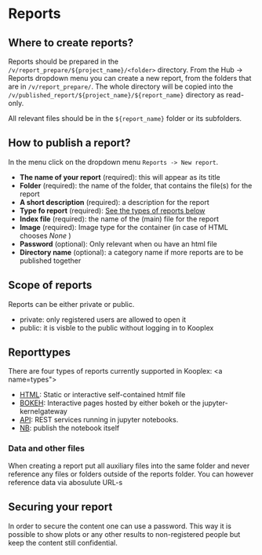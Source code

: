 Reports
=========

## Where to create reports?
Reports should be prepared in the `/v/report_prepare/${project_name}/<folder>` directory. From the Hub -> Reports dropdown menu you can create a new report, from the folders that are in `/v/report_prepare/`. 
The whole directory will be copied into the `/v/published_report/${project_name}/${report_name}` directory as read-only. 

All relevant files should be in the `${report_name}` folder or its subfolders.

## How to publish a report?
In the menu click on the dropdown menu `Reports -> New report`.
 * **The name of your report** (required): this will appear as its title
 * **Folder** (required): the name of the folder, that contains the file(s) for the report
 * **A short description** (required): a description for the report
 * **Type fo report** (required): [See the types of reports below](#types)
 * **Index file** (required): the name of the (main) file for the report
 * **Image** (required): Image type for the container (in case of HTML chooses *None* )
 * **Password** (optional): Only relevant when ou have an html file 
 * **Directory name** (optional): a category name if more reports are to be published together
 
## Scope of reports
Reports can be either private or public.

 * private: only registered users are allowed to open it
 * public: it is visble to the public without logging in to Kooplex

## Reporttypes

There are four types of reports currently supported in Kooplex:
<a name=types"></a>
 * [HTML](html.md): Static or interactive self-contained htmlf file 
 * [BOKEH](bokeh.md): Interactive pages hosted by either bokeh or the jupyter-kernelgateway
 * [API](API.md): REST services running in jupyter notebooks.
 * [NB](notebook.md): publish the notebook itself


### Data and other files
When creating a report put all auxiliary files into the same folder and never reference any files or folders outside of the reports folder. You can however reference data via abosulute URL-s

## Securing your report
In order to secure the content one can use a password. This way it is possible to show plots or any other results to non-registered people but keep the content still confidential.
